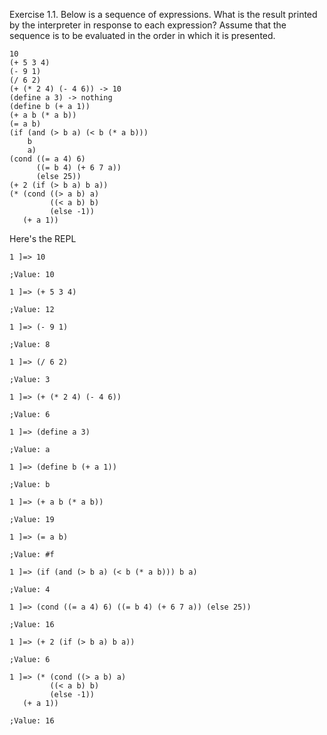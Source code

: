 Exercise 1.1.  Below is a sequence of expressions. What is the result printed by the interpreter in response to each expression? Assume that the sequence is to be evaluated in the order in which it is presented.

```
10  
(+ 5 3 4) 
(- 9 1) 
(/ 6 2) 
(+ (* 2 4) (- 4 6)) -> 10
(define a 3) -> nothing
(define b (+ a 1))
(+ a b (* a b))
(= a b)
(if (and (> b a) (< b (* a b)))
    b
    a)
(cond ((= a 4) 6)
      ((= b 4) (+ 6 7 a))
      (else 25))
(+ 2 (if (> b a) b a))
(* (cond ((> a b) a)
         ((< a b) b)
         (else -1))
   (+ a 1))
```

Here's the REPL
```
1 ]=> 10

;Value: 10

1 ]=> (+ 5 3 4)

;Value: 12

1 ]=> (- 9 1)

;Value: 8

1 ]=> (/ 6 2)

;Value: 3

1 ]=> (+ (* 2 4) (- 4 6))

;Value: 6

1 ]=> (define a 3)

;Value: a

1 ]=> (define b (+ a 1))

;Value: b

1 ]=> (+ a b (* a b))

;Value: 19

1 ]=> (= a b)

;Value: #f

1 ]=> (if (and (> b a) (< b (* a b))) b a)

;Value: 4

1 ]=> (cond ((= a 4) 6) ((= b 4) (+ 6 7 a)) (else 25))

;Value: 16

1 ]=> (+ 2 (if (> b a) b a))

;Value: 6

1 ]=> (* (cond ((> a b) a)
         ((< a b) b)
         (else -1))
   (+ a 1))

;Value: 16
```
